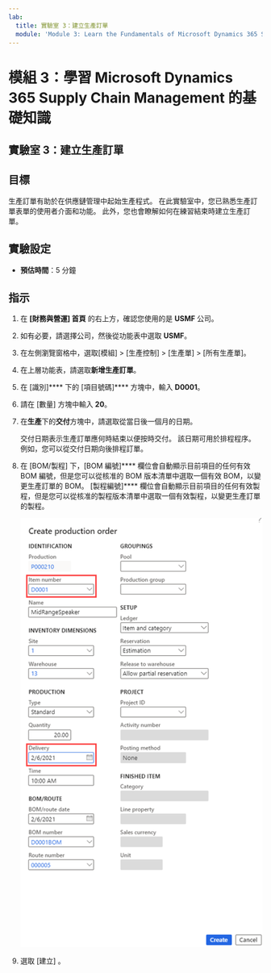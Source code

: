 ```yaml
---
lab:
  title: 實驗室 3：建立生產訂單
  module: 'Module 3: Learn the Fundamentals of Microsoft Dynamics 365 Supply Chain Management'
---
```


# 模組 3：學習 Microsoft Dynamics 365 Supply Chain Management 的基礎知識

## 實驗室 3：建立生產訂單

## 目標

生產訂單有助於在供應鏈管理中起始生產程式。 在此實驗室中，您已熟悉生產訂單表單的使用者介面和功能。 此外，您也會瞭解如何在練習結束時建立生產訂單。

## 實驗設定

   - **預估時間**：5 分鐘

## 指示

1.  在 **[財務與營運] 首頁** 的右上方，確認您使用的是 **USMF** 公司。

2.  如有必要，請選擇公司，然後從功能表中選取 **USMF**。

3.  在左側瀏覽窗格中，選取[模組] > [生產控制] > [生產單] > [所有生產單]。

4.  在上層功能表，請選取**新增生產訂單**。

5.  在 [識別]**** 下的 [項目號碼]**** 方塊中，輸入 **D0001**。

6.  請在 [數量] 方塊中輸入 **20**。

7.  在**生產**下的**交付**方塊中，請選取從當日後一個月的日期。

    交付日期表示生產訂單應何時結束以便按時交付。 該日期可用於排程程序。 例如，您可以從交付日期向後排程訂單。

8.  在 [BOM/製程] 下，[BOM 編號]**** 欄位會自動顯示目前項目的任何有效 BOM 編號，但是您可以從核准的 BOM 版本清單中選取一個有效 BOM，以變更生產訂單的 BOM。 [製程編號]**** 欄位會自動顯示目前項目的任何有效製程，但是您可以從核准的製程版本清單中選取一個有效製程，以變更生產訂單的製程。

    ![描繪 [建立生產訂單] 頁面的螢幕擷取畫面。 專案編號和傳遞欄位會反白顯示。](./media/03-learn-the-fundamentals-of-dynamics-365-supply-chain-management-40.png)

9.  選取 [建立]  。

